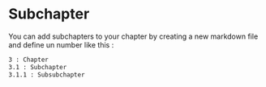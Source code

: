 # Subchapter

You can add subchapters to your chapter by creating a new markdown file and define un number like this :

```txt
3 : Chapter
3.1 : Subchapter
3.1.1 : Subsubchapter
```
